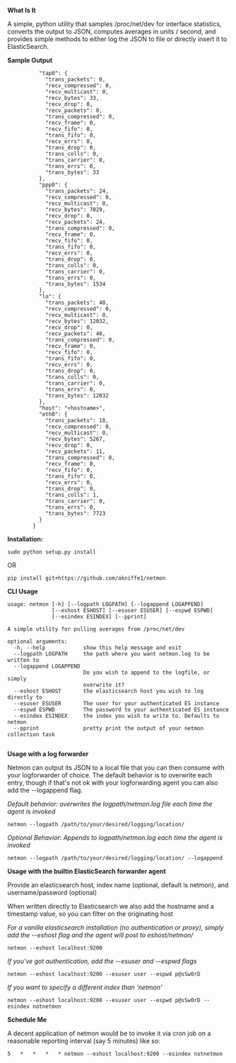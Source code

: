 **What Is It**

A simple, python utility that samples /proc/net/dev for interface statistics, converts the output to JSON, computes 
averages in units / second, and provides simple methods to either log the JSON to file or directly insert it to ElasticSearch.

**Sample Output**
```
          "tap0": {
            "trans_packets": 0,
            "recv_compressed": 0,
            "recv_multicast": 0,
            "recv_bytes": 33,
            "recv_drop": 0,
            "recv_packets": 0,
            "trans_compressed": 0,
            "recv_frame": 0,
            "recv_fifo": 0,
            "trans_fifo": 0,
            "recv_errs": 0,
            "trans_drop": 0,
            "trans_colls": 0,
            "trans_carrier": 0,
            "trans_errs": 0,
            "trans_bytes": 33
          },
          "ppp0": {
            "trans_packets": 24,
            "recv_compressed": 0,
            "recv_multicast": 0,
            "recv_bytes": 7029,
            "recv_drop": 0,
            "recv_packets": 24,
            "trans_compressed": 0,
            "recv_frame": 0,
            "recv_fifo": 0,
            "trans_fifo": 0,
            "recv_errs": 0,
            "trans_drop": 0,
            "trans_colls": 0,
            "trans_carrier": 0,
            "trans_errs": 0,
            "trans_bytes": 1534
          },
          "lo": {
            "trans_packets": 48,
            "recv_compressed": 0,
            "recv_multicast": 0,
            "recv_bytes": 12032,
            "recv_drop": 0,
            "recv_packets": 48,
            "trans_compressed": 0,
            "recv_frame": 0,
            "recv_fifo": 0,
            "trans_fifo": 0,
            "recv_errs": 0,
            "trans_drop": 0,
            "trans_colls": 0,
            "trans_carrier": 0,
            "trans_errs": 0,
            "trans_bytes": 12032
          },
          "host": "<hostname>",
          "eth0": {
            "trans_packets": 18,
            "recv_compressed": 0,
            "recv_multicast": 0,
            "recv_bytes": 5267,
            "recv_drop": 0,
            "recv_packets": 11,
            "trans_compressed": 0,
            "recv_frame": 0,
            "recv_fifo": 0,
            "trans_fifo": 0,
            "recv_errs": 0,
            "trans_drop": 0,
            "trans_colls": 1,
            "trans_carrier": 0,
            "trans_errs": 0,
            "trans_bytes": 7723
          }
        }
```

**Installation:**

```
sudo python setup.py install 
```

OR 

```
pip install git+https://github.com/akniffe1/netmon
```

**CLI Usage**

```
usage: netmon [-h] [--logpath LOGPATH] [--logappend LOGAPPEND]
              [--eshost ESHOST] [--esuser ESUSER] [--espwd ESPWD]
              [--esindex ESINDEX] [--pprint]

A simple utility for pulling averages from /proc/net/dev

optional arguments:
  -h, --help            show this help message and exit
  --logpath LOGPATH     the path where you want netmon.log to be written to
  --logappend LOGAPPEND
                        Do you wish to append to the logfile, or simply
                        overwrite it?
  --eshost ESHOST       the elasticsearch host you wish to log directly to
  --esuser ESUSER       The user for your authenticated ES instance
  --espwd ESPWD         The password to your authenticated ES instance
  --esindex ESINDEX     the index you wish to write to. Defaults to netmon
  --pprint              pretty print the output of your netmon collection task
  
```

**Usage with a log forwarder**

Netmon can output its JSON to a local file that you can then consume with your logforwarder of choice. The default behavior
is to overwrite each entry, though if that's not ok with your logforwarding agent you can also add the --logappend flag.

*Default behavior: overwrites the logpath/netmon.log file each time the agent is invoked*
```
netmon --logpath /path/to/your/desired/logging/location/
```
*Optional Behavior: Appends to logpath/netmon.log each time the agent is invoked*
```
netmon --logpath /path/to/your/desired/logging/location/ --logappend
```

**Usage with the builtin ElasticSearch forwarder agent**

Provide an elasticsearch host, index name (optional, default is netmon), and username/password (optional)

When written directly to Elasticsearch we also add the hostname and a timestamp value, so you can filter on the originating host

*For a vanilla elasticsearch installation (no authentication or proxy), simply add the --eshost flag and the agent will 
post to eshost/netmon/*

```
netmon --eshost localhost:9200
```

*If you've got authentication, add the --esuser and --espwd flags*

```
netmon --eshost localhost:9200 --esuser user --espwd p@sSw0rD
```

*If you want to specify a different index than 'netmon'*

```
netmon --eshost localhost:9200 --esuser user --espwd p@sSw0rD --esindex notnetmon
```

**Schedule Me**

A decent application of netmon would be to invoke it via cron job on a reasonable reporting interval (say 5 minutes) like so:
```
5   *   *   *   * netmon --eshost localhost:9200 --esindex notnetmon
